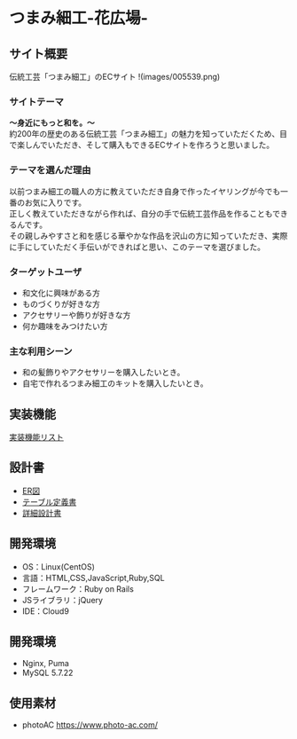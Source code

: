 # つまみ細工-花広場-

## サイト概要
伝統工芸「つまみ細工」のECサイト
!(images/005539.png)

### サイトテーマ
__～身近にもっと和を。～__<br>
約200年の歴史のある伝統工芸「つまみ細工」の魅力を知っていただくため、目で楽しんでいただき、そして購入もできるECサイトを作ろうと思いました。


### テーマを選んだ理由
以前つまみ細工の職人の方に教えていただき自身で作ったイヤリングが今でも一番のお気に入りです。<br>
正しく教えていただきながら作れば、自分の手で伝統工芸作品を作ることもできるんです。<br>
その親しみやすさと和を感じる華やかな作品を沢山の方に知っていただき、実際に手にしていただく手伝いができればと思い、このテーマを選びました。

### ターゲットユーザ
- 和文化に興味がある方
- ものづくりが好きな方
- アクセサリーや飾りが好きな方
- 何か趣味をみつけたい方


### 主な利用シーン
- 和の髪飾りやアクセサリーを購入したいとき。
- 自宅で作れるつまみ細工のキットを購入したいとき。

## 実装機能
[実装機能リスト][list]

[list]: https://docs.google.com/spreadsheets/d/1-oPgZIs2n-BgcpRbfvRqX2JsRwInN5UiNiGvxSLKbkc/edit?usp=sharing

## 設計書
- [ER図][ER]
- [テーブル定義書][TABLE]
- [詳細設計書][DETAIL]

[ER]: https://drive.google.com/file/d/1jYqG3HterzZaVjWMK6rskB_B85H854yx/view?usp=sharing
[TABLE]: https://docs.google.com/spreadsheets/d/1BVkkXFKba4IftJlI3ldJV2jrAv3rqDuxAcLn2eWkKFg/edit?usp=sharing
[DETAIL]: https://docs.google.com/spreadsheets/d/1EqV05KIyEu1zQyXfyP1HJpzPbSQOAsNPygbAHMND76E/edit?usp=sharing


## 開発環境
- OS：Linux(CentOS)
- 言語：HTML,CSS,JavaScript,Ruby,SQL
- フレームワーク：Ruby on Rails
- JSライブラリ：jQuery
- IDE：Cloud9

## 開発環境
- Nginx, Puma
- MySQL 5.7.22


## 使用素材
- photoAC https://www.photo-ac.com/
